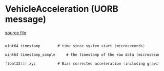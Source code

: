 # VehicleAcceleration (UORB message)

[source file](https://github.com/PX4/PX4-Autopilot/blob/main/msg/VehicleAcceleration.msg)

```c

uint64 timestamp		# time since system start (microseconds)

uint64 timestamp_sample		# the timestamp of the raw data (microseconds)

float32[3] xyz			# Bias corrected acceleration (including gravity) in the FRD body frame XYZ-axis in m/s^2

```
